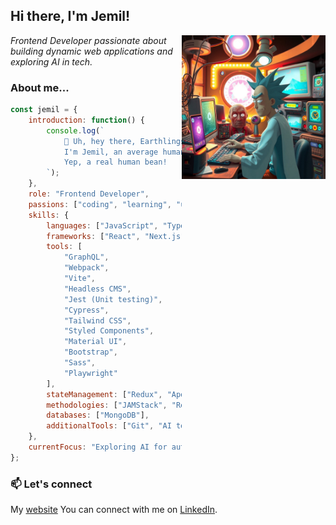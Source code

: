 <h2>Hi there, I'm Jemil!</h2>
<img align='right' src="https://github.com/jemil-c-137/jemil-c-137/blob/master/photo_2024-10-16_21-24-25.jpg?raw=true" width="230">  <!-- Replace with your image URL -->
<p><em>Frontend Developer passionate about building dynamic web applications and exploring AI in tech.</em></p>

### About me...

```javascript
const jemil = {
    introduction: function() {
        console.log(`
            🤖 Uh, hey there, Earthlings! 
            I'm Jemil, an average human person from planet Earth, dimension C-137. 
            Yep, a real human bean!
        `);
    },
    role: "Frontend Developer",
    passions: ["coding", "learning", "using AI in development"],
    skills: {
        languages: ["JavaScript", "TypeScript", "HTML", "CSS/SCSS"],
        frameworks: ["React", "Next.js", "Vue", "Gatsby"],
        tools: [
            "GraphQL", 
            "Webpack", 
            "Vite", 
            "Headless CMS", 
            "Jest (Unit testing)", 
            "Cypress", 
            "Tailwind CSS", 
            "Styled Components", 
            "Material UI", 
            "Bootstrap", 
            "Sass",
            "Playwright"
        ],
        stateManagement: ["Redux", "Apollo"],
        methodologies: ["JAMStack", "Responsive Design"],
        databases: ["MongoDB"],
        additionalTools: ["Git", "AI tools", "Figma"]
    },
    currentFocus: "Exploring AI for automating frontend workflows",
};
```

### 📫 Let's connect
My [website](https://jemil-sage.vercel.app/)
You can connect with me on [LinkedIn](https://www.linkedin.com/in/jemil-suleimanov-559852116/).
